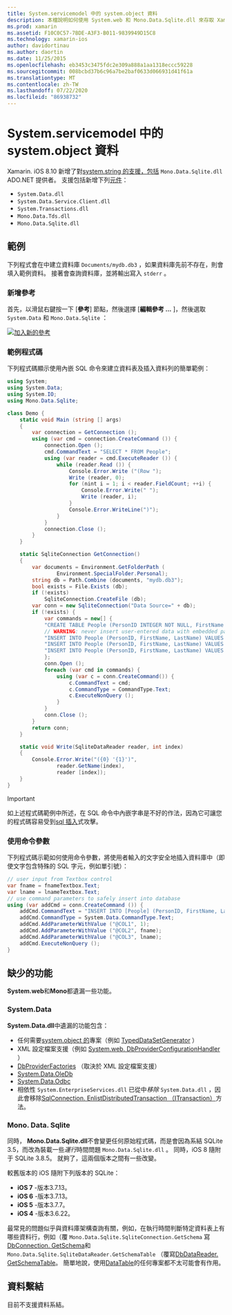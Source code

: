 ```yaml
---
title: System.servicemodel 中的 system.object 資料
description: 本檔說明如何使用 System.web 和 Mono.Data.Sqlite.dll 來存取 Xamarin iOS 應用程式中的 SQLite 資料。
ms.prod: xamarin
ms.assetid: F10C0C57-7BDE-A3F3-B011-9839949D15C8
ms.technology: xamarin-ios
author: davidortinau
ms.author: daortin
ms.date: 11/25/2015
ms.openlocfilehash: eb3453c3475fdc2e309a888a1aa1318eccc59228
ms.sourcegitcommit: 008bcbd37b6c96a7be2baf0633d066931d41f61a
ms.translationtype: MT
ms.contentlocale: zh-TW
ms.lasthandoff: 07/22/2020
ms.locfileid: "86938732"
---
```

# <a name="systemdata-in-xamarinios"></a>System.servicemodel 中的 system.object 資料

Xamarin. iOS 8.10 新增了對[system.string 的支援，包括](xref:System.Data) `Mono.Data.Sqlite.dll` ADO.NET 提供者。 支援包括新增下列[元件](~/cross-platform/internals/available-assemblies.md)：

- `System.Data.dll`
- `System.Data.Service.Client.dll`
- `System.Transactions.dll`
- `Mono.Data.Tds.dll`
- `Mono.Data.Sqlite.dll`

<a name="Example"></a>

## <a name="example"></a>範例

下列程式會在中建立資料庫 `Documents/mydb.db3` ，如果資料庫先前不存在，則會填入範例資料。 接著會查詢資料庫，並將輸出寫入 `stderr` 。

### <a name="add-references"></a>新增參考

首先，以滑鼠右鍵按一下 [**參考**] 節點，然後選擇 [**編輯參考 ...** ]，然後選取 `System.Data` 和 `Mono.Data.Sqlite` ：

[![加入新的參考](system.data-images/edit-references-sml.png)](system.data-images/edit-references.png#lightbox)

### <a name="sample-code"></a>範例程式碼

下列程式碼顯示使用內嵌 SQL 命令來建立資料表及插入資料列的簡單範例：

```csharp
using System;
using System.Data;
using System.IO;
using Mono.Data.Sqlite;

class Demo {
    static void Main (string [] args)
    {
        var connection = GetConnection ();
        using (var cmd = connection.CreateCommand ()) {
            connection.Open ();
            cmd.CommandText = "SELECT * FROM People";
            using (var reader = cmd.ExecuteReader ()) {
                while (reader.Read ()) {
                    Console.Error.Write ("(Row ");
                    Write (reader, 0);
                    for (nint i = 1; i < reader.FieldCount; ++i) {
                        Console.Error.Write(" ");
                        Write (reader, i);
                    }
                    Console.Error.WriteLine(")");
                }
            }
            connection.Close ();
        }
    }

    static SqliteConnection GetConnection()
    {
        var documents = Environment.GetFolderPath (
                Environment.SpecialFolder.Personal);
        string db = Path.Combine (documents, "mydb.db3");
        bool exists = File.Exists (db);
        if (!exists)
            SqliteConnection.CreateFile (db);
        var conn = new SqliteConnection("Data Source=" + db);
        if (!exists) {
            var commands = new[] {
            "CREATE TABLE People (PersonID INTEGER NOT NULL, FirstName ntext, LastName ntext)",
            // WARNING: never insert user-entered data with embedded parameter values
            "INSERT INTO People (PersonID, FirstName, LastName) VALUES (1, 'First', 'Last')",
            "INSERT INTO People (PersonID, FirstName, LastName) VALUES (2, 'Dewey', 'Cheatem')",
            "INSERT INTO People (PersonID, FirstName, LastName) VALUES (3, 'And', 'How')",
            };
            conn.Open ();
            foreach (var cmd in commands) {
                using (var c = conn.CreateCommand()) {
                    c.CommandText = cmd;
                    c.CommandType = CommandType.Text;
                    c.ExecuteNonQuery ();
                }
            }
            conn.Close ();
        }
        return conn;
    }

    static void Write(SqliteDataReader reader, int index)
    {
        Console.Error.Write("({0} '{1}')",
                reader.GetName(index),
                reader [index]);
    }
}
```

> [!IMPORTANT]
> 如上述程式碼範例中所述，在 SQL 命令中內嵌字串是不好的作法，因為它可讓您的程式碼容易受到[sql 插入](https://en.wikipedia.org/wiki/SQL_injection)式攻擊。

### <a name="using-command-parameters"></a>使用命令參數

下列程式碼示範如何使用命令參數，將使用者輸入的文字安全地插入資料庫中（即使文字包含特殊的 SQL 字元，例如單引號）：

```csharp
// user input from Textbox control
var fname = fnameTextbox.Text;
var lname = lnameTextbox.Text;
// use command parameters to safely insert into database
using (var addCmd = conn.CreateCommand ()) {
    addCmd.CommandText = "INSERT INTO [People] (PersonID, FirstName, LastName) VALUES (@COL1, @COL2, @COL3)";
    addCmd.CommandType = System.Data.CommandType.Text;
    addCmd.AddParameterWithValue ("@COL1", 1);
    addCmd.AddParameterWithValue ("@COL2", fname);
    addCmd.AddParameterWithValue ("@COL3", lname);
    addCmd.ExecuteNonQuery ();
}
```

<a name="Missing_Functionality"></a>

## <a name="missing-functionality"></a>缺少的功能

**System.web**和**Mono**都遺漏一些功能。

<a name="System.Data"></a>

### <a name="systemdata"></a>System.Data

**System.Data.dll**中遺漏的功能包含：

- 任何需要[system.object 的](xref:System.CodeDom)專案（例如 [TypedDataSetGenerator](xref:System.Data.TypedDataSetGenerator) ）
- XML 設定檔案支援（例如 [System.web. DbProviderConfigurationHandler](xref:System.Data.Common.DbProviderConfigurationHandler) ）
- [DbProviderFactories](xref:System.Data.Common.DbProviderFactories) （取決於 XML 設定檔案支援）
- [System.Data.OleDb](xref:System.Data.OleDb)
- [System.Data.Odbc](xref:System.Data.Odbc)
- 相依性 `System.EnterpriseServices.dll` 已從中*移除* `System.Data.dll` ，因此會移除[SqlConnection. EnlistDistributedTransaction （ITransaction）](xref:System.Data.SqlClient.SqlConnection.EnlistDistributedTransaction*)方法。

<a name="Mono.Data.Sqlite"></a>

### <a name="monodatasqlite"></a>Mono. Data. Sqlite

同時， **Mono.Data.Sqlite.dll**不會變更任何原始程式碼，而是會因為系結 SQLite 3.5，而改為裝載一些*運行*時間問題 `Mono.Data.Sqlite.dll` 。 同時，iOS 8 隨附于 SQLite 3.8.5。 就夠了，這兩個版本之間有一些改變。

較舊版本的 iOS 隨附下列版本的 SQLite：

- **iOS 7** -版本3.7.13。
- **iOS 6** -版本3.7.13。
- **iOS 5** -版本3.7.7。
- **iOS 4** -版本3.6.22。

最常見的問題似乎與資料庫架構查詢有關，例如，在執行時間判斷特定資料表上有哪些資料行，例如（覆 `Mono.Data.Sqlite.SqliteConnection.GetSchema` 寫[DbConnection. GetSchema](xref:System.Data.Common.DbConnection.GetSchema)和 `Mono.Data.Sqlite.SqliteDataReader.GetSchemaTable` （覆寫[DbDataReader. GetSchemaTable](xref:System.Data.Common.DbDataReader.GetSchemaTable)。 簡單地說，使用[DataTable](xref:System.Data.DataTable)的任何專案都不太可能會有作用。

<a name="Data_Binding"></a>

## <a name="data-binding"></a>資料繫結

目前不支援資料系結。

